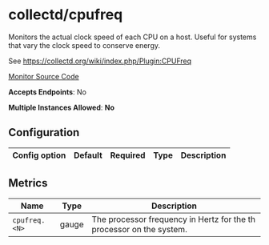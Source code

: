 <!--- GENERATED BY gomplate from scripts/docs/monitor-page.md.tmpl --->

# collectd/cpufreq

 Monitors the actual clock speed of each CPU on a
host.  Useful for systems that vary the clock speed to conserve energy.

See https://collectd.org/wiki/index.php/Plugin:CPUFreq


[Monitor Source Code](https://github.com/signalfx/signalfx-agent/tree/master/internal/monitors/collectd/cpufreq)

**Accepts Endpoints**: No

**Multiple Instances Allowed**: **No**

## Configuration

| Config option | Default | Required | Type | Description |
| --- | --- | --- | --- | --- |


## Metrics

| Name | Type | Description |
| ---  | ---  | ---         |
| `cpufreq.<N>` | gauge | The processor frequency in Hertz for the <N>th processor on the system. |



